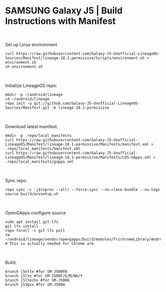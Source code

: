 # SAMSUNG Galaxy J5 | Build Instructions with Manifest
<br/>

Set up Linux environment
```
curl https://raw.githubusercontent.com/Galaxy-J5-Unofficial-LineageOS-Sources/Manifest/lineage-18.1-permissive/Scripts/environment.sh > environment.sh
sh environment.sh
```
<br/>

Initialize LineageOS repo:
```
mkdir -p ~/android/lineage
cd ~/android/lineage
repo init -u git://github.com/Galaxy-J5-Unofficial-LineageOS-Sources/Manifest.git -b lineage-18.1-permissive
```
<br/>

Download latest manifest:
```
mkdir -p .repo/local_manifests
curl https://raw.githubusercontent.com/Galaxy-J5-Unofficial-LineageOS/Manifest/lineage-18.1-permissive/Manifests/manifest.xml > .repo/local_manifests/manifest.xml
curl https://raw.githubusercontent.com/Galaxy-J5-Unofficial-LineageOS/Manifest/lineage-18.1-permissive/Manifests/LOS-GApps.xml > .repo/local_manifests/gapps.xml
```
<br/>

Sync repo:
```
repo sync -c -j$(nproc --all) --force-sync --no-clone-bundle --no-tags
source build/envsetup.sh
```
<br/>

OpenGApps configure source
```
sudo apt install git-lfs
git lfs install
repo forall -c git lfs pull
rm ~/android/lineage/vendor/opengapps/build/modules/TrichromeLibrary/Android.mk # This is actually needed for Chrome arm
```
<br/>

Build:
```
brunch j5nlte #for SM-J500FN
brunch j5lte #for SM-J500F/G/M/NO/Y
brunch j5ltechn #for SM-J5008
brunch j53gxx #for SM-J500H
```

<br/>
